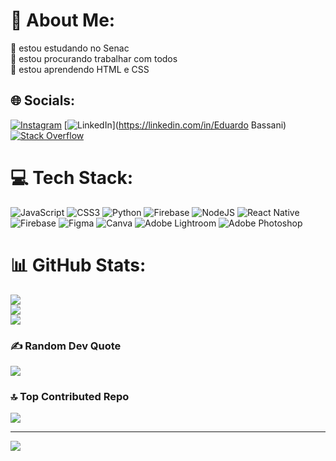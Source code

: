 # 💫 About Me:
🔭 estou estudando no Senac<br>👯 estou procurando trabalhar com todos<br>🌱 estou aprendendo HTML e CSS


## 🌐 Socials:
[![Instagram](https://img.shields.io/badge/Instagram-%23E4405F.svg?logo=Instagram&logoColor=white)](https://instagram.com/eduardobassani017) [![LinkedIn](https://img.shields.io/badge/LinkedIn-%230077B5.svg?logo=linkedin&logoColor=white)](https://linkedin.com/in/Eduardo Bassani) [![Stack Overflow](https://img.shields.io/badge/-Stackoverflow-FE7A16?logo=stack-overflow&logoColor=white)](https://stackoverflow.com/users/user:27342330) 

# 💻 Tech Stack:
![JavaScript](https://img.shields.io/badge/javascript-%23323330.svg?style=for-the-badge&logo=javascript&logoColor=%23F7DF1E) ![CSS3](https://img.shields.io/badge/css3-%231572B6.svg?style=for-the-badge&logo=css3&logoColor=white) ![Python](https://img.shields.io/badge/python-3670A0?style=for-the-badge&logo=python&logoColor=ffdd54) ![Firebase](https://img.shields.io/badge/firebase-%23039BE5.svg?style=for-the-badge&logo=firebase) ![NodeJS](https://img.shields.io/badge/node.js-6DA55F?style=for-the-badge&logo=node.js&logoColor=white) ![React Native](https://img.shields.io/badge/react_native-%2320232a.svg?style=for-the-badge&logo=react&logoColor=%2361DAFB) ![Firebase](https://img.shields.io/badge/firebase-a08021?style=for-the-badge&logo=firebase&logoColor=ffcd34) ![Figma](https://img.shields.io/badge/figma-%23F24E1E.svg?style=for-the-badge&logo=figma&logoColor=white) ![Canva](https://img.shields.io/badge/Canva-%2300C4CC.svg?style=for-the-badge&logo=Canva&logoColor=white) ![Adobe Lightroom](https://img.shields.io/badge/Adobe%20Lightroom-31A8FF.svg?style=for-the-badge&logo=Adobe%20Lightroom&logoColor=white) ![Adobe Photoshop](https://img.shields.io/badge/adobe%20photoshop-%2331A8FF.svg?style=for-the-badge&logo=adobe%20photoshop&logoColor=white)
# 📊 GitHub Stats:
![](https://github-readme-stats.vercel.app/api?username=EduardoSenac1b&theme=dark&hide_border=false&include_all_commits=false&count_private=false)<br/>
![](https://github-readme-streak-stats.herokuapp.com/?user=EduardoSenac1b&theme=dark&hide_border=false)<br/>
![](https://github-readme-stats.vercel.app/api/top-langs/?username=EduardoSenac1b&theme=dark&hide_border=false&include_all_commits=false&count_private=false&layout=compact)

### ✍️ Random Dev Quote
![](https://quotes-github-readme.vercel.app/api?type=vetical&theme=dark)

### 🔝 Top Contributed Repo
![](https://github-contributor-stats.vercel.app/api?username=EduardoSenac1b&limit=5&theme=dark&combine_all_yearly_contributions=true)

---
[![](https://visitcount.itsvg.in/api?id=EduardoSenac1b&icon=5&color=4)](https://visitcount.itsvg.in)

<!-- Proudly created with GPRM ( https://gprm.itsvg.in ) -->

